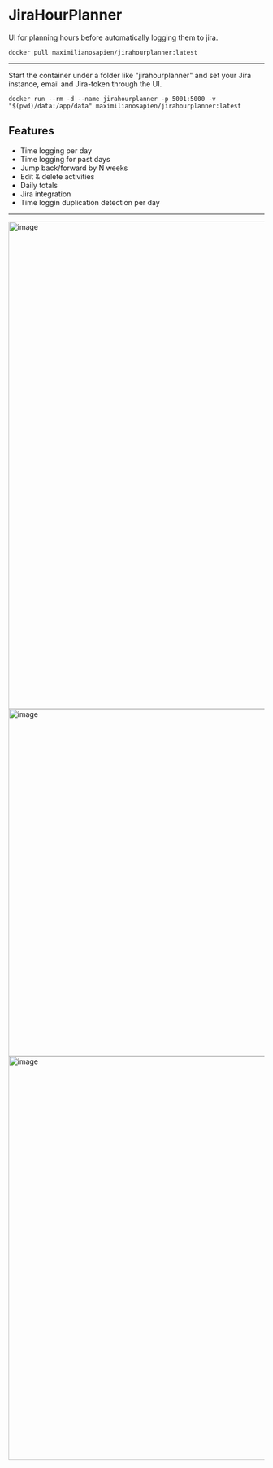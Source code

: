 # JiraHourPlanner
UI for planning hours before automatically logging them to jira.
```
docker pull maximilianosapien/jirahourplanner:latest
```
-----
Start the container under a folder like "jirahourplanner" and set your Jira instance, email and Jira-token through the UI.
```
docker run --rm -d --name jirahourplanner -p 5001:5000 -v "$(pwd)/data:/app/data" maximilianosapien/jirahourplanner:latest
```
## Features
- Time logging per day
- Time logging for past days
- Jump back/forward by N weeks
- Edit & delete activities
- Daily totals
- Jira integration
- Time loggin duplication detection per day
-----
<img width="1918" height="957" alt="image" src="https://github.com/user-attachments/assets/d2a4066a-529d-4a59-96b0-f3669182c044" />
<img width="1330" height="682" alt="image" src="https://github.com/user-attachments/assets/81952370-31db-4542-a9d6-34fd6668cacc" />
<img width="1326" height="793" alt="image" src="https://github.com/user-attachments/assets/4cf9f54e-5a1e-4100-ac9b-404d2331d665" />
